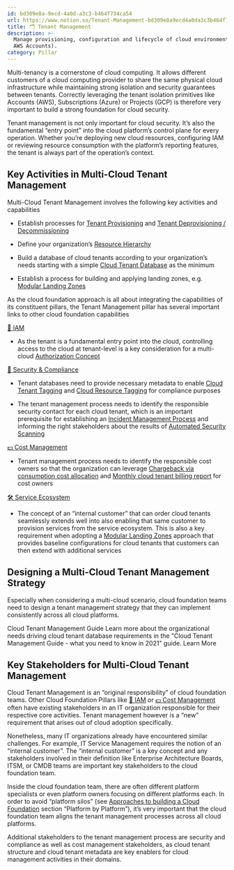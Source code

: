 ```yaml
---
id: bd309e8a-9ecd-4a0d-a3c3-b464f734ca54
url: https://www.notion.so/Tenant-Management-bd309e8a9ecd4a0da3c3b464f734ca54
title: 🗂 Tenant Management
description: >-
  Manage provisioning, configuration and lifecycle of cloud environments (e.g.
  AWS Accounts).
category: Pillar
---
```


Multi-tenancy is a cornerstone of cloud computing. It allows different customers of a cloud computing provider to share the same physical cloud infrastructure while maintaining strong isolation and security guarantees between tenants. Correctly leveraging the tenant isolation primitives like Accounts (AWS), Subscriptions (Azure) or Projects (GCP) is therefore very important to build a strong foundation for cloud security. 

Tenant management is not only important for cloud security. It’s also the fundamental “entry point” into the cloud platform’s control plane for every operation. Whether you’re deploying new cloud resources, configuring IAM or reviewing resource consumption with the platform’s reporting features, the tenant is always part of the operation’s context. 

## Key Activities in Multi-Cloud Tenant Management

Multi-Cloud Tenant Management involves the following key activities and capabilities 

- Establish processes for [Tenant Provisioning](/maturity-model/tenant-management/tenant-provisioning.md) and [Tenant Deprovisioning / Decommissioning](/maturity-model/tenant-management/tenant-deprovisioning-decommissioning.md) 

- Define your organization’s [Resource Hierarchy](/maturity-model/tenant-management/resource-hierarchy.md)

- Build a database of cloud tenants according to your organization’s needs starting with a simple [Cloud Tenant Database](/maturity-model/tenant-management/cloud-tenant-database.md) as the minimum

- Establish a process for building and applying landing zones, e.g. [Modular Landing Zones](/maturity-model/tenant-management/modular-landing-zones.md) 

As the cloud foundation approach is all about integrating the capabilities of its constituent pillars, the Tenant Management pillar has several important links to other cloud foundation capabilities

[🔐 IAM](/maturity-model/iam/readme.md) 

- As the tenant is a fundamental entry point into the cloud, controlling access to the cloud at tenant-level is a key consideration for a multi-cloud [Authorization Concept](/maturity-model/iam/authorization-concept.md) 

[🔖 Security & Compliance](/maturity-model/security-and-compliance/readme.md) 

- Tenant databases need to provide necessary metadata to enable [Cloud Tenant Tagging](/maturity-model/security-and-compliance/cloud-tenant-tagging.md) and [Cloud Resource Tagging](/maturity-model/security-and-compliance/cloud-resource-tagging.md) for compliance purposes

- The tenant management process needs to identify the responsible security contact for each cloud tenant, which is an important prerequisite for establishing an [Incident Management Process](/maturity-model/security-and-compliance/incident-management-process.md) and informing the right stakeholders about the results of [Automated Security Scanning](/maturity-model/security-and-compliance/automated-security-scanning.md) 

[💵 Cost Management](/maturity-model/cost-management/readme.md) 

- Tenant management process needs to identify the responsible cost owners so that the organization can leverage [Chargeback via consumption cost allocation](/maturity-model/cost-management/chargeback-via-consumption-cost-allocation.md) and [Monthly cloud tenant billing report](/maturity-model/cost-management/monthly-cloud-tenant-billing-report.md) for cost owners

[🛠 Service Ecosystem](/maturity-model/service-ecosystem/readme.md) 

- The concept of an “internal customer” that can order cloud tenants seamlessly extends well into also enabling that same customer to provision services from the service ecosystem. This is also a key requirement when adopting a [Modular Landing Zones](/maturity-model/tenant-management/modular-landing-zones.md) approach that provides baseline configurations for cloud tenants that customers can then extend with additional services

## Designing a Multi-Cloud Tenant Management Strategy

Especially when considering a multi-cloud scenario, cloud foundation teams need to design a tenant management strategy that they can implement consistently across all cloud platforms. 

<!--notion-markdown-cms:raw-->
<CallToAction>
	<CtaHeader>Cloud Tenant Management Guide</CtaHeader>
	<CtaText>Learn more about the organizational needs driving cloud tenant database requirements in the "Cloud Tenant Management Guide - what you need to know in 2021" guide.</CtaText>
	<CtaButton class="btn-primary" url="https://www.meshcloud.io/2021/01/27/cloud-tenant-management-what-you-need-to-know-in-2021/">Learn More</CtaButton>
</CallToAction>

## Key Stakeholders for Multi-Cloud Tenant Management

Cloud Tenant Management is an “original responsibility” of cloud foundation teams. Other Cloud Foundation Pillars like [🔐 IAM](/maturity-model/iam/readme.md) or [💵 Cost Management](/maturity-model/cost-management/readme.md) often have existing stakeholders in an IT organization responsible for their respective core activities. Tenant management however is a “new” requirement that arises out of cloud adoption specifically.

Nonetheless, many IT organizations already have encountered similar challenges. For example, IT Service Management requires the notion of an “internal customer”. The “internal customer” is a key concept and any stakeholders involved in their definition like Enterprise Architecture Boards, ITSM, or CMDB teams are important key stakeholders to the cloud foundation team.

Inside the cloud foundation team, there are often different platform specialists or even platform owners focusing on different platforms each. In order to avoid “platform silos” (see  [Approaches to building a Cloud Foundation](/understanding-cloud-foundation/approaches-to-building-a-cloud-foundation.md) section “Platform by Platform”), it’s very important that the cloud foundation team aligns the tenant management processes across all cloud platforms.

Additional stakeholders to the tenant management process are security and compliance as well as cost management stakeholders, as cloud tenant structure and cloud tenant metadata are key enablers for cloud management activities in their domains.